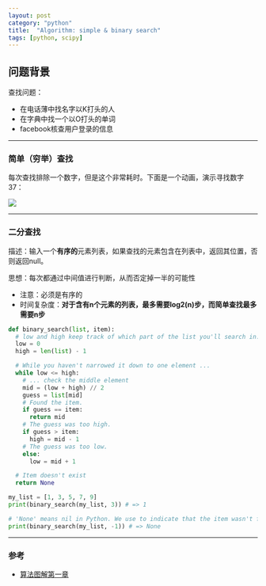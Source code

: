 ```yaml
---
layout: post
category: "python"
title:  "Algorithm: simple & binary search"
tags: [python, scipy]
---
```


## 问题背景

查找问题：

* 在电话薄中找名字以K打头的人
* 在字典中找一个以O打头的单词
* facebook核查用户登录的信息

---

### 简单（穷举）查找

每次查找排除一个数字，但是这个非常耗时。下面是一个动画，演示寻找数字37：

![](https://i.pinimg.com/originals/e2/9a/31/e29a31c78bcc0d07c612adc77acc09a0.gif)

---

### 二分查找

描述：输入一个**有序的**元素列表，如果查找的元素包含在列表中，返回其位置，否则返回null。

思想：每次都通过中间值进行判断，从而否定掉一半的可能性

* 注意：必须是有序的
* 时间复杂度：**对于含有n个元素的列表，最多需要log2(n)步，而简单查找最多需要n步**

```python
def binary_search(list, item):
  # low and high keep track of which part of the list you'll search in.
  low = 0
  high = len(list) - 1

  # While you haven't narrowed it down to one element ...
  while low <= high:
    # ... check the middle element
    mid = (low + high) // 2
    guess = list[mid]
    # Found the item.
    if guess == item:
      return mid
    # The guess was too high.
    if guess > item:
      high = mid - 1
    # The guess was too low.
    else:
      low = mid + 1

  # Item doesn't exist
  return None

my_list = [1, 3, 5, 7, 9]
print(binary_search(my_list, 3)) # => 1

# 'None' means nil in Python. We use to indicate that the item wasn't found.
print(binary_search(my_list, -1)) # => None
```

---

### 参考

* [算法图解第一章](https://github.com/egonSchiele/grokking_algorithms/tree/master/01_introduction_to_algorithms/python)